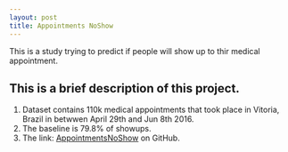 ```yaml
---
layout: post
title: Appointments NoShow
---
```

This is a study trying to predict if people will show up to thir medical appointment.

## This is a brief description of this project.
  1. Dataset contains 110k medical appointments that took place in Vitoria, Brazil in betwwen April 29th and Jun 8th 2016.
  2. The baseline is 79.8% of showups.
  3. The link: [AppointmentsNoShow](https://github.com/AlexChicote/AppointmentsNoShow) on GitHub.
  
